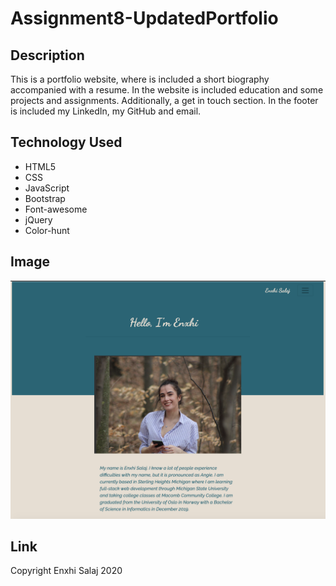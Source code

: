# Assignment8-UpdatedPortfolio

## Description
This is a portfolio website, where is included a short biography accompanied with a resume. In the website is included education and some projects and assignments. Additionally, a get in touch section. In the footer is included my LinkedIn, my GitHub and email.

## Technology Used
* HTML5
* CSS
* JavaScript
* Bootstrap 
* Font-awesome
* jQuery
* Color-hunt 
## Image
![Screenshot Image](./Assets/UpdatedPortfolio-Screenshot.png)
## Link

Copyright Enxhi Salaj 2020
